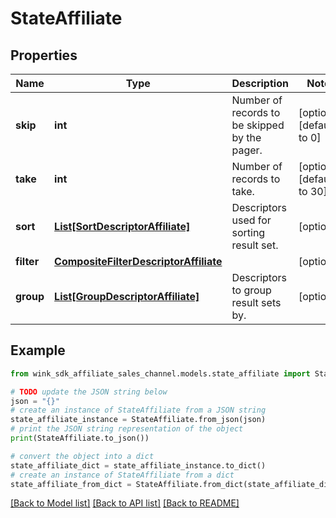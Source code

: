 # StateAffiliate


## Properties

Name | Type | Description | Notes
------------ | ------------- | ------------- | -------------
**skip** | **int** | Number of records to be skipped by the pager. | [optional] [default to 0]
**take** | **int** | Number of records to take. | [optional] [default to 30]
**sort** | [**List[SortDescriptorAffiliate]**](SortDescriptorAffiliate.md) | Descriptors used for sorting result set. | [optional] 
**filter** | [**CompositeFilterDescriptorAffiliate**](CompositeFilterDescriptorAffiliate.md) |  | [optional] 
**group** | [**List[GroupDescriptorAffiliate]**](GroupDescriptorAffiliate.md) | Descriptors to group result sets by. | [optional] 

## Example

```python
from wink_sdk_affiliate_sales_channel.models.state_affiliate import StateAffiliate

# TODO update the JSON string below
json = "{}"
# create an instance of StateAffiliate from a JSON string
state_affiliate_instance = StateAffiliate.from_json(json)
# print the JSON string representation of the object
print(StateAffiliate.to_json())

# convert the object into a dict
state_affiliate_dict = state_affiliate_instance.to_dict()
# create an instance of StateAffiliate from a dict
state_affiliate_from_dict = StateAffiliate.from_dict(state_affiliate_dict)
```
[[Back to Model list]](../README.md#documentation-for-models) [[Back to API list]](../README.md#documentation-for-api-endpoints) [[Back to README]](../README.md)


